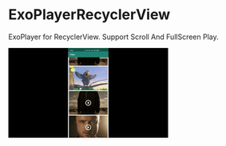 # ExoPlayerRecyclerView

ExoPlayer for RecyclerView. Support Scroll And FullScreen Play. 

![demo.gif](./app/screenshot/demo.gif)
